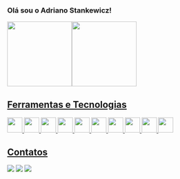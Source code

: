 ### Olá sou o Adriano Stankewicz!

<div>
<a href="https://github.com/adrianostankewicz">
<img height="150em" src="https://github-readme-stats.vercel.app/api/top-langs/?username=adrianostankewicz&layout=compact&langs_count=7&theme=gotham"/><img height="150em" src="https://github-readme-stats.vercel.app/api?username=adrianostankewicz&show_icons=true&theme=gotham&include_all_commits=true&count_private=true"/>
</div>

## Ferramentas e Tecnologias
<div><img src="https://cdn.jsdelivr.net/gh/devicons/devicon/icons/go/go-original-wordmark.svg" width="35" height="35" />
<img src="https://cdn.jsdelivr.net/gh/devicons/devicon/icons/docker/docker-original-wordmark.svg" width="35" height="35" />
<img src="https://cdn.jsdelivr.net/gh/devicons/devicon/icons/php/php-original.svg" width="35" height="35" /> <img src="https://cdn.jsdelivr.net/gh/devicons/devicon/icons/laravel/laravel-plain-wordmark.svg" width="35" height="35" /> <img src="https://cdn.jsdelivr.net/gh/devicons/devicon/icons/java/java-original-wordmark.svg" width="35" height="35" /> <img src="https://cdn.jsdelivr.net/gh/devicons/devicon/icons/spring/spring-original-wordmark.svg" width="35" height="35" /> <img src="https://cdn.jsdelivr.net/gh/devicons/devicon/icons/html5/html5-original.svg" width="35" height="35" /> <img src="https://cdn.jsdelivr.net/gh/devicons/devicon/icons/css3/css3-original.svg" width="35" height="35" /> <img src="https://cdn.jsdelivr.net/gh/devicons/devicon/icons/javascript/javascript-original.svg" width="35" height="35" />
<img src="https://cdn.jsdelivr.net/gh/devicons/devicon/icons/typescript/typescript-original.svg" width="35" height="35" />
</div>

## Contatos

<div>
<a href="https://instagram.com/adrianostankewicz" target="_blank"><img src="https://img.shields.io/badge/-Instagram-%23E4405F?style=for-the-badge&logo=instagram&logoColor=white" target="_blank"></a>
<a href="https://www.linkedin.com/in/adriano-stankewicz" target="_blank"><img src="https://img.shields.io/badge/-LinkedIn-%230077B5?style=for-the-badge&logo=linkedin&logoColor=white" target="_blank"></a>
<a href = "mailto:adriano.stankewicz@gmail.com"><img src="https://img.shields.io/badge/Gmail-D14836?style=for-the-badge&logo=gmail&logoColor=white" target="_blank"></a>
</div>
